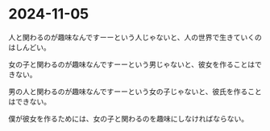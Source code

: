 # 2024-11-05

人と関わるのが趣味なんですーーという人じゃないと、人の世界で生きていくのはしんどい。

女の子と関わるのが趣味なんですーーという男じゃないと、彼女を作ることはできない。

男の人と関わるのが趣味なんですーーという女の子じゃないと、彼氏を作ることはできない。

僕が彼女を作るためには、女の子と関わるのを趣味にしなければならない。